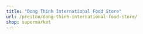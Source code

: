 ```yaml
---
title: "Dong Thinh International Food Store"
url: /preston/dong-thinh-international-food-store/
shop: supermarket
---
```

